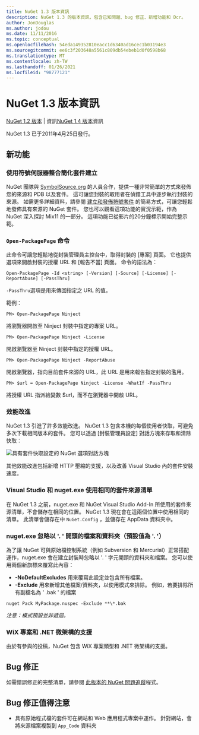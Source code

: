 ```yaml
---
title: NuGet 1.3 版本資訊
description: NuGet 1.3 的版本資訊，包含已知問題、bug 修正、新增功能和 Dcr。
author: JonDouglas
ms.author: jodou
ms.date: 11/11/2016
ms.topic: conceptual
ms.openlocfilehash: 54eda149352810eacc1d6340ad16cec1b03194e3
ms.sourcegitcommit: ee6c3f203648a5561c809db54ebeb1d0f0598b68
ms.translationtype: MT
ms.contentlocale: zh-TW
ms.lasthandoff: 01/26/2021
ms.locfileid: "98777121"
---
```

# <a name="nuget-13-release-notes"></a>NuGet 1.3 版本資訊

[NuGet 1.2 版本](../release-notes/nuget-1.2.md)  |  資訊[NuGet 1.4 版本](../release-notes/nuget-1.4.md)資訊

NuGet 1.3 已于2011年4月25日發行。

## <a name="new-features"></a>新功能

### <a name="streamlined-package-creation-with-symbol-server-integration"></a>使用符號伺服器整合簡化套件建立

NuGet 團隊與 [SymbolSource.org](http://www.symbolsource.org/) 的人員合作，提供一種非常簡單的方式來發佈您的來源和 PDB 以及套件。 這可讓您封裝的取用者在偵錯工具中逐步執行封裝的來源。 如需更多詳細資料，請參閱 [建立和發佈符號套件](../create-packages/symbol-packages.md) 的簡易方式，可讓您輕鬆地發佈具有來源的 NuGet 套件。 您也可以觀看這項功能的實況示範，作為 NuGet 深入探討 Mix11 的一部分。 這項功能已從影片的20分鐘標示開始完整示範。

### <a name="open-packagepage-command"></a>`Open-PackagePage` 命令

此命令可讓您輕鬆地從封裝管理員主控台中，取得封裝的 [專案] 頁面。 它也提供選項來開啟封裝的授權 URL 和 [報告不當] 頁面。
命令的語法為：

```
Open-PackagePage -Id <string> [-Version] [-Source] [-License] [-ReportAbuse] [-PassThru]
```

`-PassThru`選項是用來傳回指定之 URL 的值。

範例：

```
PM> Open-PackagePage Ninject
```

將瀏覽器開啟至 Ninject 封裝中指定的專案 URL。

```
PM> Open-PackagePage Ninject -License
```

開啟瀏覽器至 Ninject 封裝中指定的授權 URL。

```
PM> Open-PackagePage Ninject -ReportAbuse
```

開啟瀏覽器，指向目前套件來源的 URL，此 URL 是用來報告指定封裝的濫用。

```
PM> $url = Open-PackagePage Ninject -License -WhatIf -PassThru
```

將授權 URL 指派給變數 $url，而不在瀏覽器中開啟 URL。

### <a name="performance-improvements"></a>效能改進

NuGet 1.3 引進了許多效能改進。 NuGet 1.3 包含本機的每個使用者快取，可避免多次下載相同版本的套件。 您可以透過 [封裝管理員設定] 對話方塊來存取和清除快取：

![具有套件快取設定的 NuGet 選項對話方塊](./media/nuget-options.png)

其他效能改進包括新增 HTTP 壓縮的支援，以及改善 Visual Studio 內的套件安裝速度。

### <a name="visual-studio-and-nugetexe-uses-the-same-list-of-package-sources"></a>Visual Studio 和 nuget.exe 使用相同的套件來源清單

在 NuGet 1.3 之前，nuget.exe 和 NuGet Visual Studio Add-In 所使用的套件來源清單，不會儲存在相同的位置。 NuGet 1.3 現在會在這兩個位置中使用相同的清單。 此清單會儲存在中 `NuGet.Config` ，並儲存在 AppData 資料夾中。

### <a name="nugetexe-ignores-files-and-folders-that-start-with--by-default"></a>nuget.exe 忽略以 '. ' 開頭的檔案和資料夾（預設值為 '. '）

為了讓 NuGet 可與原始檔控制系統（例如 Subversion 和 Mercurial）正常搭配運作，nuget.exe 會在建立封裝時忽略以 '. ' 字元開頭的資料夾和檔案。 您可以使用兩個新旗標來覆寫此內容：

* __-NoDefaultExcludes__ 用來覆寫此設定並包含所有檔案。
* __-Exclude__ 用來新增其他檔案/資料夾，以使用模式來排除。 例如，若要排除所有副檔名為 ' .bak ' 的檔案

```cli
nuget Pack MyPackage.nuspec -Exclude **\*.bak
```  

_注意：模式預設並非遞迴。_

### <a name="support-for-wix-projects-and-the-net-micro-framework"></a>WiX 專案和 .NET 微架構的支援

由於有參與的投稿，NuGet 包含 WiX 專案類型和 .NET 微架構的支援。

## <a name="bug-fixes"></a>Bug 修正

如需錯誤修正的完整清單，請參閱 [此版本的 NuGet 問題追蹤](http://nuget.codeplex.com/workitem/list/advanced?keyword=&status=All&type=All&priority=All&release=NuGet%201.3&assignedTo=All&component=All&sortField=LastUpdatedDate&sortDirection=Descending&page=0)程式。

## <a name="bug-fixes-worth-noting"></a>Bug 修正值得注意

* 具有原始程式檔的套件可在網站和 Web 應用程式專案中運作。
針對網站，會將來源檔案複製到 `App_Code` 資料夾
